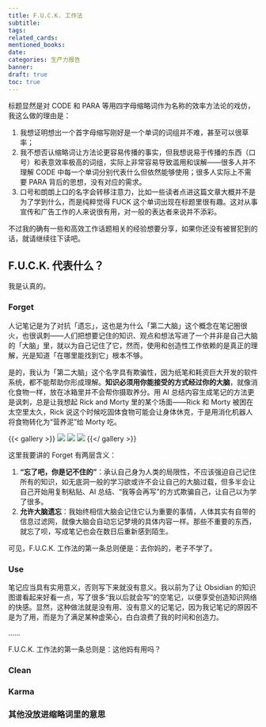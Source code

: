 ```yaml
---
title: F.U.C.K. 工作法
subtitle: 
tags: 
related_cards: 
mentioned_books: 
date: 
categories: 生产力报告
banner: 
draft: true
toc: true
---
```


标题显然是对 CODE 和 PARA 等用四字母缩略词作为名称的效率方法论的戏仿，我这么做的理由是：

1. 我想证明想出一个首字母缩写刚好是一个单词的词组并不难，甚至可以很草率；
2. 我不想否认缩略词让方法论更容易传播的事实，但我想说易于传播的东西（口号）和表意效率极高的词组，实际上非常容易导致滥用和误解——很多人并不理解 CODE 中每一个单词分别代表什么但依然能够使用；很多人实际上不需要 PARA 背后的思想，没有对应的需求。
3. 口号和朗朗上口的名字会转移注意力，比如一些读者点进这篇文章大概并不是为了学到什么，而是纯粹觉得 FUCK 这个单词出现在标题里很有趣。这对从事宣传和广告工作的人来说很有用，对一般的表达者来说并不添彩。

不过我的确有一些和高效工作话题相关的经验想要分享，如果你还没有被冒犯到的话，就请继续往下读吧。<!--more-->

## F.U.C.K. 代表什么？

我是认真的。

### Forget

人记笔记是为了对抗「遗忘」，这也是为什么「第二大脑」这个概念在笔记圈很火，也很讽刺——人们把想要记住的知识、观点和想法写进了一个并非是自己大脑的「大脑」里，就以为自己记住了它，然而，使用和创造性工作依赖的是真正的理解，光是知道「在哪里能找到它」根本不够。

是的，我认为「第二大脑」这个名字具有欺骗性，因为纸笔和耗资巨大开发的软件系统，都不能帮助你形成理解。**知识必须用你能接受的方式经过你的大脑**，就像消化食物一样，放在冰箱里并不会帮你摄取养分。用 AI 总结内容生成笔记的方法更是讽刺，总是让我想起 Rick and Morty 里的某个场面——Rick 和 Morty 被困在太空里太久，Rick 说这个时候吃固体食物可能会让身体休克，于是用消化机器人将食物转化为“营养泥”给 Morty 吃。

{{< gallery >}}
![](https://image.guhub.cn/picgo2025/PixPin_2025-08-04_16-44-58%E5%A4%A7.jpeg)
![](https://image.guhub.cn/picgo2025/PixPin_2025-08-04_16-45-16%E5%A4%A7.jpeg)
![](https://image.guhub.cn/picgo2025/PixPin_2025-08-04_16-46-06%E5%A4%A7.jpeg)
{{</ gallery >}}

这里我要讲的 Forget 有两层含义：

1. **“忘了吧，你是记不住的”**：承认自己身为人类的局限性，不应该强迫自己记住所有的知识，如无底洞一般的学习欲或许不会让自己的大脑过载，但多半会让自己开始用复制粘贴、AI 总结、“我等会再写”的方式欺骗自己，让自己以为学了很多。
2. **允许大脑遗忘**：我始终相信大脑会记住它认为重要的事情，人体其实有自带的信息过滤网，就像大脑会自动忘记梦境的具体内容一样。那些不重要的东西，就忘了呗，写成笔记也会在数日后重新感到陌生。

可见，F.U.C.K. 工作法的第一条总则便是：去你妈的，老子不学了。

### Use

笔记应当具有实用意义，否则写下来就没有意义。我以前为了让 Obsidian 的知识图谱看起来好看一点，写了很多“我以后就会写”的空笔记，以便享受创造知识网络的快感。显然，这种做法就是没有用、没有意义的记笔记，因为我记笔记的原因不是为了用，而是为了满足某种虚荣心，白白浪费了我的时间和创造力。

……

F.U.C.K. 工作法的第一条总则是：这他妈有用吗？

### Clean

### Karma

### 其他没放进缩略词里的意思
